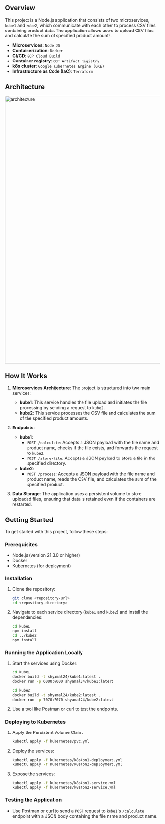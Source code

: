 ## Overview

This project is a Node.js application that consists of two microservices, `kube1` and `kube2`, which communicate with each other to process CSV files containing product data. The application allows users to upload CSV files and calculate the sum of specified product amounts.

 - **Microservices**: `Node JS`
 - **Containerization**: `Docker` 
 - **CI/CD**: `GCP Cloud Build` 
 - **Container registry**: `GCP Artifact Registry` 
 - **k8s cluster**: `Google Kubernetes Engine (GKE)` 
 - **Infrastructure as Code (IaC)**: `Terraform` 

## Architecture
<img width="869" alt="architecture" src="https://github.com/user-attachments/assets/669513ca-91f4-4c1b-9b0e-7dff26569efe" />

## How It Works

1. **Microservices Architecture**: The project is structured into two main services:
   - **kube1**: This service handles the file upload and initiates the file processing by sending a request to `kube2`.
   - **kube2**: This service processes the CSV file and calculates the sum of the specified product amounts.

2. **Endpoints**:
   - **kube1**:
     - `POST /calculate`: Accepts a JSON payload with the file name and product name, checks if the file exists, and forwards the request to `kube2`.
     - `POST /store-file`: Accepts a JSON payload to store a file in the specified directory.
   - **kube2**:
     - `POST /process`: Accepts a JSON payload with the file name and product name, reads the CSV file, and calculates the sum of the specified product.

3. **Data Storage**: The application uses a persistent volume to store uploaded files, ensuring that data is retained even if the containers are restarted.

## Getting Started

To get started with this project, follow these steps:

### Prerequisites

- Node.js (version 21.3.0 or higher)
- Docker
- Kubernetes (for deployment)

### Installation

1. Clone the repository:

   ```bash
   git clone <repository-url>
   cd <repository-directory>
   ```

2. Navigate to each service directory (`kube1` and `kube2`) and install the dependencies:

   ```bash
   cd kube1
   npm install
   cd ../kube2
   npm install
   ```

### Running the Application Locally

1. Start the services using Docker:

   ```bash
   cd kube1
   docker build -t shyamal24/kube1:latest .
   docker run -p 6000:6000 shyamal24/kube1:latest
   ```

   ```bash
   cd kube2
   docker build -t shyamal24/kube2:latest .
   docker run -p 7070:7070 shyamal24/kube2:latest
   ```

2. Use a tool like Postman or curl to test the endpoints.

### Deploying to Kubernetes

1. Apply the Persistent Volume Claim:

   ```bash
   kubectl apply -f kubernetes/pvc.yml
   ```

2. Deploy the services:

   ```bash
   kubectl apply -f kubernetes/k8sCon1-deployment.yml
   kubectl apply -f kubernetes/k8sCon2-deployment.yml
   ```

3. Expose the services:

   ```bash
   kubectl apply -f kubernetes/k8sCon1-service.yml
   kubectl apply -f kubernetes/k8sCon2-service.yml
   ```

### Testing the Application

- Use Postman or curl to send a `POST` request to `kube1`'s `/calculate` endpoint with a JSON body containing the file name and product name.
